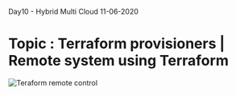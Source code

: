 Day10 - Hybrid Multi Cloud 11-06-2020
# Topic : Terraform provisioners | Remote system using Terraform

![Teraform remote control](https://user-images.githubusercontent.com/49730521/84476399-b1c3b680-acab-11ea-90cf-25bfe6211c7e.png)

